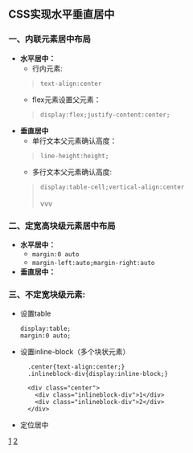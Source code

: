 CSS实现水平垂直居中
---
### 一、内联元素居中布局    
  - **水平居中：**   
    - 行内元素:  
    >`text-align:center`  
    - flex元素设置父元素： 
    >`display:flex;justify-content:center;`  
  - **垂直居中**   
    - 单行文本父元素确认高度：
    >`line-height:height;`  
    - 多行文本父元素确认高度: 
    >`display:table-cell;vertical-align:center`<br><br>vvv    
### 二、定宽高块级元素居中布局
  - **水平居中：**   
    - `margin:0 auto`  
    - `margin-left:auto;margin-right:auto`  
  - **垂直居中：**
### 三、不定宽块级元素:
  - 设置table
      ```
      display:table;
      margin:0 auto;
      ```  
  - 设置inline-block（多个块状元素）
    ```
      .center{text-align:center;}
      .inlineblock-div{display:inline-block;}

      <div class="center">
        <div class="inlineblock-div">1</div>
        <div class="inlineblock-div">2</div>
      </div>
    ```  
  - 定位居中 

  [1](https://juejin.im/entry/57ea0f78a22b9d006163ea8f) 
  [2](https://juejin.im/entry/55a8ce76e4b0c78cf60ac924)

